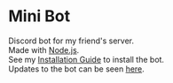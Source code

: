 # Mini Bot
Discord bot for my friend's server.  
Made with [Node.js](https://nodejs.org/en/).  
See my [Installation Guide](https://github.com/MiniDomo/Mini-Bot/blob/master/Installation.md) to install the bot.  
Updates to the bot can be seen [here](https://github.com/MiniDomo/Mini-Bot/blob/master/Updates.md).